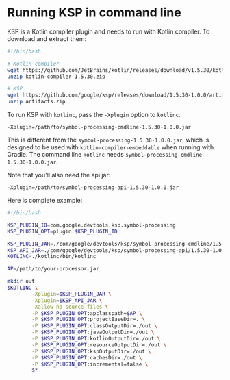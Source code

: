 # Running KSP in command line

KSP is a Kotlin compiler plugin and needs to run with Kotlin compiler. To download and extract them:
```bash
#!/bin/bash

# Kotlin compiler
wget https://github.com/JetBrains/kotlin/releases/download/v1.5.30/kotlin-compiler-1.5.30.zip
unzip kotlin-compiler-1.5.30.zip

# KSP
wget https://github.com/google/ksp/releases/download/1.5.30-1.0.0/artifacts.zip
unzip artifacts.zip
```

To run KSP with `kotlinc`, pass the `-Xplugin` option to `kotlinc`.
```
-Xplugin=/path/to/symbol-processing-cmdline-1.5.30-1.0.0.jar
```
This is different from the `symbol-processing-1.5.30-1.0.0.jar`, which is designed to be used with
`kotlin-compiler-embeddable` when running with Gradle.
The command line `kotlinc` needs `symbol-processing-cmdline-1.5.30-1.0.0.jar`.

Note that you'll also need the api jar:
```
-Xplugin=/path/to/symbol-processing-api-1.5.30-1.0.0.jar
```

Here is complete example:
```bash
#!/bin/bash

KSP_PLUGIN_ID=com.google.devtools.ksp.symbol-processing
KSP_PLUGIN_OPT=plugin:$KSP_PLUGIN_ID

KSP_PLUGIN_JAR=./com/google/devtools/ksp/symbol-processing-cmdline/1.5.30-1.0.0/symbol-processing-cmdline-1.5.30-1.0.0.jar
KSP_API_JAR=./com/google/devtools/ksp/symbol-processing-api/1.5.30-1.0.0/symbol-processing-api-1.5.30-1.0.0.jar
KOTLINC=./kotlinc/bin/kotlinc

AP=/path/to/your-processor.jar

mkdir out
$KOTLINC \
        -Xplugin=$KSP_PLUGIN_JAR \
        -Xplugin=$KSP_API_JAR \
        -Xallow-no-source-files \
        -P $KSP_PLUGIN_OPT:apclasspath=$AP \
        -P $KSP_PLUGIN_OPT:projectBaseDir=. \
        -P $KSP_PLUGIN_OPT:classOutputDir=./out \
        -P $KSP_PLUGIN_OPT:javaOutputDir=./out \
        -P $KSP_PLUGIN_OPT:kotlinOutputDir=./out \
        -P $KSP_PLUGIN_OPT:resourceOutputDir=./out \
        -P $KSP_PLUGIN_OPT:kspOutputDir=./out \
        -P $KSP_PLUGIN_OPT:cachesDir=./out \
        -P $KSP_PLUGIN_OPT:incremental=false \
        $*
```